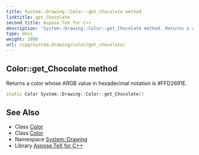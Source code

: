 ```yaml
---
title: System::Drawing::Color::get_Chocolate method
linktitle: get_Chocolate
second_title: Aspose.TeX for C++
description: 'System::Drawing::Color::get_Chocolate method. Returns a color whose ARGB value in hexadecimal notation is #FFD2691E in C++.'
type: docs
weight: 3800
url: /cpp/system.drawing/color/get_chocolate/
---
```

## Color::get_Chocolate method


Returns a color whose ARGB value in hexadecimal notation is #FFD2691E.

```cpp
static Color System::Drawing::Color::get_Chocolate()
```

## See Also

* Class [Color](../)
* Class [Color](../)
* Namespace [System::Drawing](../../)
* Library [Aspose.TeX for C++](../../../)
